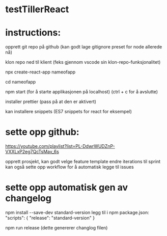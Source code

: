 # testTillerReact


# instructions:

opprett git repo på github
(kan godt lage gitignore preset for node allerede nå)

klon repo ned til klient
(feks gjennom vscode sin klon-repo-funksjonalitet)

npx create-react-app nameofapp

cd nameofapp

npm start 
(for å starte applikasjonen på localhost)
(ctrl + c for å avslutte)

installer prettier
(pass på at den er aktivert)

kan installere snippets
(ES7 snippets for react for eksempel)

# sette opp github:

https://youtube.com/playlist?list=PL-DdwrWUDZnP-VXXLxP2eg7QcTsMav_6s

opprett prosjekt, kan godt velge feature template
endre iterations til sprint
kan også sette opp workflow for å automatisk legge til issues


# sette opp automatisk gen av changelog

npm install --save-dev standard-version
legg til i npm package.json:
"scripts": {
  "release": "standard-version"
}

npm run release
(dette genererer changlog filen)
